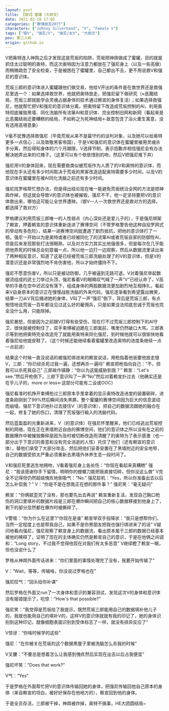 ```yaml
---
layout: post
title: 【银V】蜜罐（大纲文）
date: 2021-02-18 17:05
categories: ["赛博朋克2077"]
characters: ["Johnny Silverhand", "V", "Female V"]
tags: ["银V", "强尼/V", "强尼/女V", "大纲文"]
pov: 第三人称
origin: github.io
---
```


V把奥特连入神舆之后才发现这是荒坂的陷阱，荒坂把神舆做成了蜜罐，目的就是抓住太过聪明的奥特，而这次奥特因为注意力都放在了强尼身上（以及一些高傲）而稍微疏忽了安全检查，于是被困在了蜜罐里，自己都出不去，更不用说救V和强尼的意识体。

荒坂三郎的意识体进入蜜罐跟他们做交易，他给V开出的条件是在救世界还是救强尼里选一个：如果选择救世界，他就把奥特放走，把强尼留下做研究（≈恶魔结局，荒坂三郎就能学会灵魂占据身体的技术通过赖宣的身体复活）；如果选择救强尼，他就帮忙把V和强尼的意识体分离，把奥特留下改造成荒坂控制的AI，利用奥特彻底摧毁黑墙、同化洗脑所有流窜AI和意识体、完全控制旧网和新网（看起来是比恶魔结局还要糟糕的结局，不如称之为死神结局←故意包含了浴火重生寓意，没有选用高塔意象）

V毫不犹豫选择救强尼（毕竟荒坂从来不是最守约的谈判对象，以及她可以给奥特更多一点信心；以及致敬黑客帝国），于是V和强尼的意识体在蜜罐里被用灵魂杀手分离，然后得知身体的六个月期限，V选择节制，表示抱歉并相信强尼会有办法解决她弄出来的烂摊子。（这里可以有个依依惜别的吻，然后V把强尼推下井）

强尼用V的身体回来，现在需要救类似被荒坂作为人质了的V和奥特的意识体，而他现在手头还有多少时间取决于荒坂的黑客改造适配奥特需要多少时间，以及V的意识体在蜜罐里在被AI同化洗脑之前还有多少时间。

强尼找罗格帮忙想办法，但是得出结论现在唯一能避免荒坂统治全网的方法是把神舆炸掉，但这就会导致V的意识体也被摧毁，强尼不干，他一定坚持要把V的意识体救出来，哪怕这可能让全世界遭殃。（银V一人一次救世界还是救对方的选择，都选择了救对方）

罗格建议利用荒坂三郎唯一的人性弱点（内心深处还是爱儿子的），于是强尼绑架了赖宣，押着赖宣的意识体重新连进了赛博空间（不管罗格警告他这种自投罗网式的举动有多危险），结果一进赛博空间就遭遇了剧烈抵抗，把他的意识体打了一顿。强尼一开始以为是奥特或者已经被同化了的流窜AI或者荒坂自家的防御性AI，但是后来发现那些打法很眼熟，以及对方实力其实比他强很多，但是每次在几乎能把他弄死的时候总会刻意偏一点，所以他一边打一边观察，然后从数据流里读出来了两种相反意识，知道了这是已经被荒坂三郎洗脑处理了的V的意识体，但是V的潜意识还是非常强烈地不肯伤害他，所以才始终僵持不下。

强尼不愿意伤害V，所以只是被动防御，几乎被逼到无路可退，V对着强尼举起数据流组成的武士刀举过头顶，强尼看着V的眼睛叹气喊了一声“V”已经认命了，V高举的手悬在空中迟迟没有落下，组成身体的两股数据流更加剧烈地互相挣扎，看起来V自身原本的意识正在慢慢战胜洗脑的外来代码，强尼逐渐看到希望露出微笑，结果一刀从V背后捅进她的身体，V叫了一声“强尼”倒下，背后是荒坂三郎，有点惋惜地说荒坂一百年都没见过这么好的雇佣兵，只是如果没法彻底忠诚于荒坂也完全没什么用，只能除掉。

强尼暴怒，但是因为之前跟V打得有些受伤，现在打不过荒坂三郎控制下的AI守卫，很快就被控制住了，双手束缚被迫跪在三郎面前，嘴里仍然破口大骂。三郎表示等到他把奥特完全改造完了就能用奥特来同化强尼，到时候他就可以很愉快地看着强尼给他提皮鞋了。（这个时候还能继续看着蜜罐里改造奥特的进度条继续一点一点前进）

结果这个时候一直没说话的被强尼绑进来的赖宣说话，用枪指着他爸要他放走银V，三郎：“你已经杀死过我一遍，还想再杀一遍吗” 赖宣把枪指向自己：“不，但我可以杀死我自己” 三郎故作镇静：“你以为这能威胁到我？” 赖宣：“Let's see.”然后开枪倒下。三郎下意识叫了一声“No”然后对着赖宣扑过去（他确实还是在乎儿子的，more or less←这部分可能有二设或OOC）

强尼看准时机挣开束缚抢过三郎原本手里拿着的显示奥特改造进度的装置砸碎，进度条刚刚到了99%然后瞬间消失黑屏。整个蜜罐的赛博空间因为巨大的信息波动而崩塌，强尼下意识地扑过去搂住V（的意识体），把自己的数据流跟她的融合在一起，修复了她的伤口，清理了荒坂强行输入的洗脑代码。

然后蓝盈盈的光重新进来，V（的意识体）在强尼怀里醒来，他们已经逃出荒坂控制的网络，现在正在黑墙附近自由的赛博空间，他们的意识体之所以没有在之前的数据爆炸中被摧毁撕碎是因为及时被切断改造而清醒了的奥特为了表示感激（也一部分出于下意识的善意和没有完全消逝的人性）托住了他们（还有赖宣的意识体），替他们承受了大部分攻击，然后把他们妥善安置在了黑墙附近的安全地带，自己的数据受损太严重必须重新去黑墙外休养生息一段时间了。

V和强尼死里逃生地拥吻，V看着强尼身上各处伤：“你现在看起来真糟糕” 强尼：“我该感谢你手下留情，明明你的螳螂刀能把我直接切碎，但你没这么做” V完全不记得但仍然超级愧疚地倒吸气：“No.” 强尼趁机：“Yes，所以你准备出去以后怎么补偿我？” V：“你是不是在想我正在想的那件事？” 强尼笑：“毫无疑问” 

赖宣：“你俩腻歪完了没有，那也要先出去再说” 赖宣重新复活，发现自己胸口枪伤的洞口里填补的数据片段是三郎在爆炸瞬间把自己的核心数据移接到他身上了，剩下的部分显然都在爆炸时被撕碎了。

V警惕：“你为什么在这里”/“你现在是谁” 赖宣举双手投降状：“我只是想帮你们，当然一定程度上也是帮我自己，如果不是你男朋友把我也强行绑进来了的话” V疑问地看向强尼，强尼观察了赖宣身上的数据流，看出原本属于三郎的数据已经基本被他的稀释了，证明了现在的主体确实仍然是赖宣自己的意识，于是在他俩之间调和：“Long story，不过我不觉得他现在对我们有太多恶意” V继续瞪了赖宣一眼，但也没说什么了

罗格从神舆外面传话进来：“你们里面的事情处理完了没有，我要开始传输了”

V：“Wait，等等，传输啥，你没说过罗格也在”

强尼叹气：“回头给你补课”

然后罗格在外面又run了一次身体和意识的兼容测试，发现这次V的身体和意识体没有报错提示了，吃惊：“How's that possible?”

强尼笑：“我觉得是荒坂给了我提示，既然荒坂三郎能用自己的数据填补他儿子的，我就也能用自己的填补V的，这样V的意识体就就有我的印记了，她的身体识别到这种印记，就像细胞表面识别到受体标志了一样，就没有排异反应了”

V惊讶：“你啥时候学的这些”

强尼：“在你被关在荒坂的这个数据黑屋子里被洗脑怎么杀我的时候”

V叉腰：“不要总是想着怎么让我感到愧疚然后实现在出去以后占我便宜”

强尼坏笑：“Does that work?”

V气：“Yes”

于是罗格在外面帮忙把V的意识体传输回她的身体，把强尼传输回他自己原本的身体（来自赖宣的坦白，被好好保存在他地方的），赖宣回到他的身体。

于是全员存活，三郎被干掉，神舆被炸掉，奥特不搞事，HE大团圆结局\~
